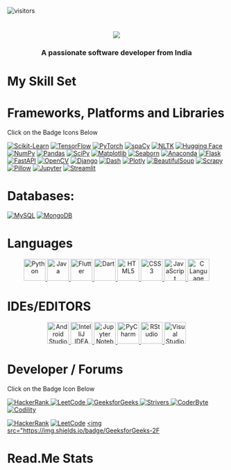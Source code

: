 ![visitors](https://visitor-badge.laobi.icu/badge?page_id=page.id)

<h1 align="center">
    <img src="https://readme-typing-svg.herokuapp.com/?font=Righteous&size=35&center=true&vCenter=true&width=500&height=70&duration=4000&lines=Hi+There!+👋;+I'm+Safwan+Nasir !;" />
</h1>

<h3 align="center">A passionate software developer from India</h3>
</div>
    
<!---
safwannasir49/safwannasir49 is a ✨ special ✨ repository because its `README.md` (this file) appears on your GitHub profile.
You can click the Preview link to take a look at your changes.
--->
# My Skill Set

# Frameworks, Platforms and Libraries
Click on the Badge Icons Below



<a href="https://scikit-learn.org/" target="_blank" rel="noopener noreferrer nofollow"><img src="https://icon.icepanel.io/Technology/svg/scikit-learn.svg" alt="Scikit-Learn" /></a>
<a href="https://www.tensorflow.org/" target="_blank" rel="noopener noreferrer nofollow"><img src="https://icon.icepanel.io/Technology/svg/tensorflow.svg" alt="TensorFlow" /></a>
<a href="https://pytorch.org/" target="_blank" rel="noopener noreferrer nofollow"><img src="https://icon.icepanel.io/Technology/svg/pytorch.svg" alt="PyTorch" /></a>
<a href="https://spacy.io/" target="_blank" rel="noopener noreferrer nofollow"><img src="https://icon.icepanel.io/Technology/svg/spacy.svg" alt="spaCy" /></a>
<a href="https://www.nltk.org/" target="_blank" rel="noopener noreferrer nofollow"><img src="https://icon.icepanel.io/Technology/svg/nltk.svg" alt="NLTK" /></a>
<a href="https://huggingface.co/" target="_blank" rel="noopener noreferrer nofollow"><img src="https://icon.icepanel.io/Technology/svg/huggingface.svg" alt="Hugging Face" /></a>
<a href="https://numpy.org/" target="_blank" rel="noopener noreferrer nofollow"><img src="https://icon.icepanel.io/Technology/svg/numpy.svg" alt="NumPy" /></a>
<a href="https://pandas.pydata.org/" target="_blank" rel="noopener noreferrer nofollow"><img src="https://icon.icepanel.io/Technology/svg/pandas.svg" alt="Pandas" /></a>
<a href="https://www.scipy.org/" target="_blank" rel="noopener noreferrer nofollow"><img src="https://icon.icepanel.io/Technology/svg/scipy.svg" alt="SciPy" /></a>
<a href="https://matplotlib.org/" target="_blank" rel="noopener noreferrer nofollow"><img src="https://icon.icepanel.io/Technology/svg/matplotlib.svg" alt="Matplotlib" /></a>
<a href="https://seaborn.pydata.org/" target="_blank" rel="noopener noreferrer nofollow"><img src="https://icon.icepanel.io/Technology/svg/seaborn.svg" alt="Seaborn" /></a>
<a href="https://www.anaconda.com/" target="_blank" rel="noopener noreferrer nofollow"><img src="https://icon.icepanel.io/Technology/svg/anaconda.svg" alt="Anaconda" /></a>
<a href="https://flask.palletsprojects.com/" target="_blank" rel="noopener noreferrer nofollow"><img src="https://icon.icepanel.io/Technology/svg/flask.svg" alt="Flask" /></a>
<a href="https://fastapi.tiangolo.com/" target="_blank" rel="noopener noreferrer nofollow"><img src="https://icon.icepanel.io/Technology/svg/fastapi.svg" alt="FastAPI" /></a>
<a href="https://opencv.org/" target="_blank" rel="noopener noreferrer nofollow"><img src="https://icon.icepanel.io/Technology/svg/opencv.svg" alt="OpenCV" /></a>
<a href="https://www.djangoproject.com/" target="_blank" rel="noopener noreferrer nofollow"><img src="https://icon.icepanel.io/Technology/svg/django.svg" alt="Django" /></a>
<a href="https://plotly.com/dash/" target="_blank" rel="noopener noreferrer nofollow"><img src="https://icon.icepanel.io/Technology/svg/dash.svg" alt="Dash" /></a>
<a href="https://plotly.com/" target="_blank" rel="noopener noreferrer nofollow"><img src="https://icon.icepanel.io/Technology/svg/plotly.svg" alt="Plotly" /></a>
<a href="https://www.crummy.com/software/BeautifulSoup/" target="_blank" rel="noopener noreferrer nofollow"><img src="https://icon.icepanel.io/Technology/svg/beautifulsoup.svg" alt="BeautifulSoup" /></a>
<a href="https://scrapy.org/" target="_blank" rel="noopener noreferrer nofollow"><img src="https://icon.icepanel.io/Technology/svg/scrapy.svg" alt="Scrapy" /></a>
<a href="https://python-pillow.org/" target="_blank" rel="noopener noreferrer nofollow"><img src="https://icon.icepanel.io/Technology/svg/pillow.svg" alt="Pillow" /></a>
<a href="https://jupyter.org/" target="_blank" rel="noopener noreferrer nofollow"><img src="https://icon.icepanel.io/Technology/svg/jupyter.svg" alt="Jupyter" /></a>
<a href="https://streamlit.io/" target="_blank" rel="noopener noreferrer nofollow"><img src="https://icon.icepanel.io/Technology/svg/streamlit.svg" alt="Streamlit" /></a>




# Databases:


<a href="https://www.mysql.com/" target="_blank" rel="noopener noreferrer nofollow"><img src="https://skillicons.dev/icons?i=mysql" alt="MySQL" /></a>
<a href="https://www.mongodb.com/" target="_blank" rel="noopener noreferrer nofollow"><img src="https://skillicons.dev/icons?i=mongodb" alt="MongoDB" /></a>

# Languages

<div align="center">
    <a href="https://www.python.org/" target="_blank" rel="noopener noreferrer nofollow">
        <img src="https://skillicons.dev/icons?i=python" alt="Python" style="width: 50px; height: 50px;"/>
    </a>
    <a href="https://www.java.com/" target="_blank" rel="noopener noreferrer nofollow">
        <img src="https://skillicons.dev/icons?i=java" alt="Java" style="width: 50px; height: 50px;"/>
    </a>
    <a href="https://flutter.dev/" target="_blank" rel="noopener noreferrer nofollow">
        <img src="https://skillicons.dev/icons?i=flutter" alt="Flutter" style="width: 50px; height: 50px;"/>
    </a>
    <a href="https://dart.dev/" target="_blank" rel="noopener noreferrer nofollow">
        <img src="https://skillicons.dev/icons?i=dart" alt="Dart" style="width: 50px; height: 50px;"/>
    </a>
    <a href="https://developer.mozilla.org/en-US/docs/Web/HTML" target="_blank" rel="noopener noreferrer nofollow">
        <img src="https://skillicons.dev/icons?i=html" alt="HTML5" style="width: 50px; height: 50px;"/>
    </a>
    <a href="https://developer.mozilla.org/en-US/docs/Web/CSS" target="_blank" rel="noopener noreferrer nofollow">
        <img src="https://skillicons.dev/icons?i=css" alt="CSS3" style="width: 50px; height: 50px;"/>
    </a>
    <a href="https://developer.mozilla.org/en-US/docs/Web/JavaScript" target="_blank" rel="noopener noreferrer nofollow">
        <img src="https://skillicons.dev/icons?i=javascript" alt="JavaScript" style="width: 50px; height: 50px;"/>
    </a>
    <a href="https://www.cprogramming.com/" target="_blank" rel="noopener noreferrer nofollow">
        <img src="https://skillicons.dev/icons?i=c" alt="C Language" style="width: 50px; height: 50px;"/>
    </a>
</div>


# IDEs/EDITORS

<div align="center">
    <a href="https://developer.android.com/studio" target="_blank" rel="noopener noreferrer nofollow">
        <img src="https://skillicons.dev/icons?i=androidstudio" alt="Android Studio" style="width: 50px; height: 50px;"/>
    </a>
    <a href="https://www.jetbrains.com/idea/" target="_blank" rel="noopener noreferrer nofollow">
        <img src="https://skillicons.dev/icons?i=idea" alt="IntelliJ IDEA" style="width: 50px; height: 50px;"/>
    </a>
    <a href="https://jupyter.org/" target="_blank" rel="noopener noreferrer nofollow">
        <img src="https://cdn.icon-icons.com/icons2/2667/PNG/512/jupyter_app_icon_161280.png" alt="Jupyter Notebook" style="width: 50px; height: 50px;"/>
    </a>
    <a href="https://www.jetbrains.com/pycharm/" target="_blank" rel="noopener noreferrer nofollow">
        <img src="https://skillicons.dev/icons?i=pycharm" alt="PyCharm" style="width: 50px; height: 50px;"/>
    </a>
    <a href="https://posit.co/download/rstudio-desktop/" target="_blank" rel="noopener noreferrer nofollow">
    <img src="https://icon.icepanel.io/Technology/svg/RStudio.svg" alt="RStudio" style="width: 50px; height: 50px;"/>
</a>
    <a href="https://code.visualstudio.com/" target="_blank" rel="noopener noreferrer nofollow">
        <img src="https://skillicons.dev/icons?i=vscode" alt="Visual Studio Code" style="width: 50px; height: 50px;"/>
    </a>
</div>


# Developer / Forums

Click on the Badge Icon Below

<a target="_blank" rel="noopener noreferrer nofollow" href="https://www.hackerrank.com/profile/safwannasir49">
    <img src="https://img.shields.io/badge/HackerRank-2EC866?style=for-the-badge&logo=hackerrank&logoColor=white" alt="HackerRank" />
</a>

<a target="_blank" rel="noopener noreferrer nofollow" href="https://leetcode.com/">
    <img src="https://img.shields.io/badge/LeetCode-FFA116?style=for-the-badge&logo=leetcode&logoColor=black" alt="LeetCode" />
</a>
<a target="_blank" rel="noopener noreferrer nofollow" href="https://www.geeksforgeeks.org/user/safwannasir49/?utm_source=geeksforgeeks&utm_medium=my_profile&utm_campaign=auth_user">
    <img src="https://img.shields.io/badge/GeeksforGeeks-0F9D58?style=for-the-badge&logo=geeksforgeeks&logoColor=white" alt="GeeksforGeeks" />
</a>
<a target="_blank" rel="noopener noreferrer nofollow" href="https://takeuforward.org/">
    <img src="https://img.shields.io/badge/Strivers-FF0000?style=for-the-badge&logo=strivers&logoColor=white" alt="Strivers" />
</a>
<a target="_blank" rel="noopener noreferrer nofollow" href="https://coderbyte.com/profile/safwannasir49">
    <img src="https://img.shields.io/badge/CoderByte-ADD8E6?style=for-the-badge&logo=coderbyte&logoColor=white" alt="CoderByte" />
</a>
<a target="_blank" rel="noopener noreferrer nofollow" href="https://app.codility.com/programmers/">
    <img src="https://img.shields.io/badge/Codility-black?style=for-the-badge" alt="Codility" />
</a>

<a href="https://www.hackerrank.com/" target="_blank" rel="noopener noreferrer nofollow"><img src="https://img.shields.io/badge/HackerRank-00EA64?style=for-the-badge&logo=hackerrank&logoColor=white" alt="HackerRank" /></a>
<a href="https://leetcode.com/" target="_blank" rel="noopener noreferrer nofollow"><img src="https://img.shields.io/badge/LeetCode-FFA116?style=for-the-badge&logo=leetcode&logoColor=white" alt="LeetCode" /></a>
<a href="https://www.geeksforgeeks.org/" target="_blank" rel="noopener noreferrer nofollow"><img src="https://img.shields.io/badge/GeeksforGeeks-2F


# Read.Me Stats











